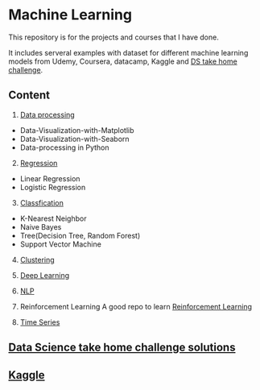 # Machine Learning
This repository is for the projects and courses that I have done. 

It includes serveral examples with dataset for different machine learning models from Udemy, Coursera, datacamp, Kaggle and [DS take home challenge](https://datamasked.com/). 

## Content
1. [Data processing](https://github.com/syhwawa/Machine_Learning/tree/master/Data%20Preprocessing)
- Data-Visualization-with-Matplotlib
- Data-Visualization-with-Seaborn
- Data-processing in Python

2. [Regression](https://github.com/syhwawa/Machine_Learning/tree/master/Regression)
- Linear Regression
- Logistic Regression

3. [Classfication](https://github.com/syhwawa/Machine_Learning/tree/master/Classfication)
- K-Nearest Neighbor
- Naive Bayes
- Tree(Decision Tree, Random Forest)
- Support Vector Machine

4. [Clustering](https://github.com/syhwawa/Machine_Learning/tree/master/Clustering)

5. [Deep Learning](https://github.com/syhwawa/Machine_Learning/tree/master/Deep%20Learning)

6. [NLP](https://github.com/syhwawa/Machine_Learning/tree/master/NLP)

7. Reinforcement Learning
A good repo to learn [Reinforcement Learning](https://github.com/MorvanZhou/Reinforcement-learning-with-tensorflow)

8. [Time Series](https://github.com/syhwawa/Machine_Learning/tree/master/Time%20Series)

## [Data Science take home challenge solutions](https://github.com/syhwawa/Machine_Learning/tree/master/Take%20Home%20Challenge)

## [Kaggle](https://github.com/syhwawa/Machine_Learning/tree/master/Kaggle/Titanic)
